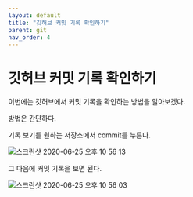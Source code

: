 ```yaml
---
layout: default
title: "깃허브 커밋 기록 확인하기"
parent: git
nav_order: 4
---
```


# 깃허브 커밋 기록 확인하기

이번에는 깃허브에서 커밋 기록을 확인하는 방법을 알아보겠다.

방법은 간단하다.

기록 보기를 원하는 저장소에서 commit를 누른다.

![스크린샷 2020-06-25 오후 10 56 13](https://user-images.githubusercontent.com/16849874/85733984-9dfe6280-b737-11ea-9283-9b01e6b13cb7.png)

그 다음에 커밋 기록을 보면 된다.

![스크린샷 2020-06-25 오후 10 56 03](https://user-images.githubusercontent.com/16849874/85733998-a0f95300-b737-11ea-9794-9f28368fc1b6.png)
